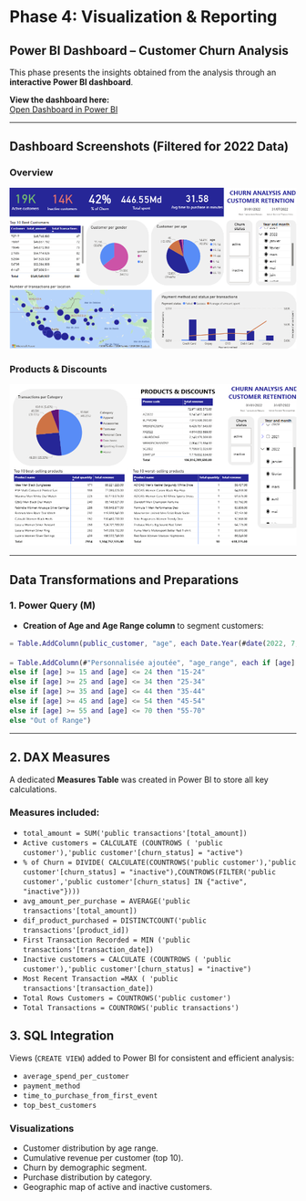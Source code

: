 # Phase 4: Visualization & Reporting

## Power BI Dashboard – Customer Churn Analysis

This phase presents the insights obtained from the analysis through an **interactive Power BI dashboard**.

**View the dashboard here:**  
[Open Dashboard in Power BI](https://app.powerbi.com/groups/me/reports/d37aa858-94ea-4e65-b74a-9e970df48d61/79d286c3418c04c89a05?experience=power-bi)

---

## Dashboard Screenshots (Filtered for 2022 Data)

### Overview
![Dashboard Overview](https://raw.githubusercontent.com/Ilseemerich5/E-commerce-Customer-Churn-Analysis-with-SQL-Power-BI-and-Python/main/Phase%204.2%3A%20Dashboard%20Overview%20(2022).png)

### Products & Discounts
![Dashboard Products & Discounts](https://raw.githubusercontent.com/Ilseemerich5/E-commerce-Customer-Churn-Analysis-with-SQL-Power-BI-and-Python/main/Phase%204.3%3A%20Dashboard%20Products%20%26%20Discounts%20(2022).png)

---

## Data Transformations and Preparations

### 1. Power Query (M)
- **Creation of Age and Age Range column** to segment customers:

```m
= Table.AddColumn(public_customer, "age", each Date.Year(#date(2022, 7, 31)) - Date.Year([birthdate]))

= Table.AddColumn(#"Personnalisée ajoutée", "age_range", each if [age] >= 5 and [age] <= 14 then "5-14"
else if [age] >= 15 and [age] <= 24 then "15-24"
else if [age] >= 25 and [age] <= 34 then "25-34"
else if [age] >= 35 and [age] <= 44 then "35-44"
else if [age] >= 45 and [age] <= 54 then "45-54"
else if [age] >= 55 and [age] <= 70 then "55-70"
else "Out of Range")
```
---


## 2. DAX Measures

A dedicated **Measures Table** was created in Power BI to store all key calculations.

### Measures included:

- `total_amount = SUM('public transactions'[total_amount])`
- `Active customers = CALCULATE (COUNTROWS ( 'public customer'),'public customer'[churn_status] = "active")`
- `% of Churn = DIVIDE( CALCULATE(COUNTROWS('public customer'),'public customer'[churn_status] = "inactive"),COUNTROWS(FILTER('public customer','public customer'[churn_status] IN {"active", "inactive"})))`
- `avg_amount_per_purchase = AVERAGE('public transactions'[total_amount])`
- `dif_product_purchased = DISTINCTCOUNT('public transactions'[product_id])`
- `First Transaction Recorded = MIN ('public transactions'[transaction_date])`
- `Inactive customers = CALCULATE (COUNTROWS ( 'public customer'),'public customer'[churn_status] = "inactive")`
- `Most Recent Transaction =MAX ( 'public transactions'[transaction_date])`
- `Total Rows Customers = COUNTROWS('public customer')`
- `Total Transactions = COUNTROWS('public transactions')`



## 3. SQL Integration

Views (`CREATE VIEW`) added to Power BI for consistent and efficient analysis:

- `average_spend_per_customer`
- `payment_method`
- `time_to_purchase_from_first_event`
- `top_best_customers`

### Visualizations

- Customer distribution by age range.
- Cumulative revenue per customer (top 10).
- Churn by demographic segment.
- Purchase distribution by category.
- Geographic map of active and inactive customers.


